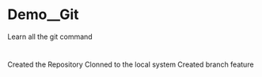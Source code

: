 # Demo__Git
Learn all the git command
#
Created the Repository
Clonned to the local system
Created branch feature